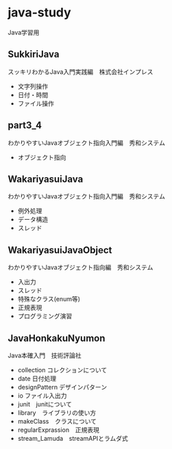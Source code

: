 # java-study
Java学習用

## SukkiriJava
スッキリわかるJava入門実践編　株式会社インプレス
- 文字列操作
- 日付・時間
- ファイル操作

## part3_4
わかりやすいJavaオブジェクト指向入門編　秀和システム
- オブジェクト指向

## WakariyasuiJava
わかりやすいJavaオブジェクト指向入門編　秀和システム
- 例外処理
- データ構造
- スレッド

## WakariyasuiJavaObject
わかりやすいJavaオブジェクト指向編　秀和システム
- 入出力
- スレッド
- 特殊なクラス(enum等)
- 正規表現
- プログラミング演習

## JavaHonkakuNyumon
Java本確入門　技術評論社
- collection コレクションについて
- date 日付処理
- designPattern デザインパターン
- io ファイル入出力 
- junit　junitについて
- library　ライブラリの使い方
- makeClass　クラスについて
- regularExprassion　正規表現
- stream_Lamuda　streamAPIとラムダ式

